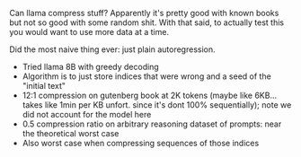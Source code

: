 Can llama compress stuff? Apparently it's pretty good with known books but not so good with some random shit. With that said, to actually test this you would want to use more data at a time.

Did the most naive thing ever: just plain autoregression.
- Tried llama 8B with greedy decoding
- Algorithm is to just store indices that were wrong and a seed of the "initial text"
- 12:1 compression on gutenberg book at 2K tokens (maybe like 6KB... takes like 1min per KB unfort. since it's dont 100% sequentially); note we did not account for the model here
- 0.5 compression ratio on arbitrary reasoning dataset of prompts: near the theoretical worst case
- Also worst case when compressing sequences of those indices